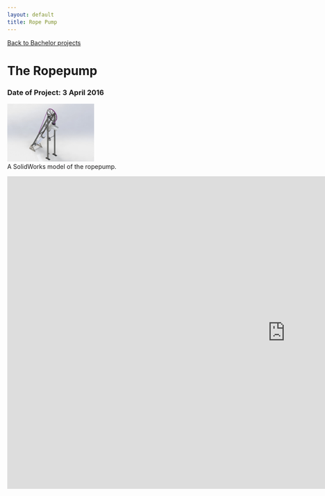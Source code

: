 ```yaml
---
layout: default
title: Rope Pump
---
```


[Back to Bachelor projects](./bachelor.md)
# The Ropepump
### Date of Project: 3 April 2016
<img src="/assets/img/Touwpomp1.jpg" alt="touwpomp_project" width="200"/>\
A SolidWorks model of the ropepump.





<iframe width="1280" height="720" src="https://www.youtube.com/embed/-KpJuhg08SY" title="De touwpomp van WB11 2015-2016" frameborder="0" allow="accelerometer; autoplay; clipboard-write; encrypted-media; gyroscope; picture-in-picture" allowfullscreen></iframe>
